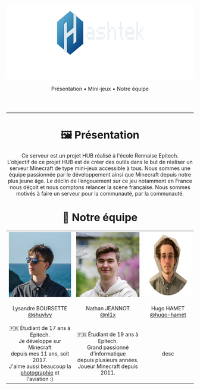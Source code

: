 <header>
  <div align="center">
    <a href="https://hashtek.fr" target="_blank">
      <img src="https://raw.githubusercontent.com/hashtek-mc/.github/main/media/banner.png?raw=true" height="200"/>
    </a>
    <p align="center">
      <a>Présentation</a>
      •
      <a>Mini-jeux</a>
      •
      <a>Notre équipe</a>
    </p>
  </div>
</header>

---

<body>
  <div id="overview">
    <div align="center">
      <h1>🖼️ Présentation</h1>
    </div>
    <p align="center">
      Ce serveur est un projet HUB réalisé à l'école Rennaise Epitech.
      <br/>
      L’objectif de ce projet HUB est de créer des outils dans le but de réaliser un serveur Minecraft de type mini-jeux accessible à tous.
      Nous sommes une équipe passionnée par le développement ainsi que Minecraft depuis notre plus jeune âge.
      Le déclin de l’engouement sur ce jeu notamment en France nous déçoit et nous comptons relancer la scène française.
      Nous sommes motivés à faire un serveur pour la communauté, par la communauté.
    </p>
  </div>
  
  <div id="staff">
    <div align="center">
      <h1>💼 Notre équipe</h1>
    </div>
    <div align="center">
      <table>
        <tr>
          <td align="center">
            <a href="https://github.com/shuvlyy" target="_blank">
              <img src="https://raw.githubusercontent.com/hashtek-mc/.github/main/media/portraits/Lysandre-B.JPG?raw=true" height="175" alt="Lysandre (aka. Shuvly)'s portrait"/>
            </a>
          </td>
          <td align="center">
            <a href="https://github.com/shuvlyy" target="_blank">
              <img src="https://raw.githubusercontent.com/hashtek-mc/.github/main/media/portraits/Nathan-J.JPG?raw=true" height="175" alt="Nathan (aka. nl1x)'s portrait"/>
            </a>
          </td>
          <td align="center">
            <a href="https://github.com/shuvlyy" target="_blank">
              <img src="https://raw.githubusercontent.com/hashtek-mc/.github/main/media/portraits/Hugo-H.png?raw=true" height="175" alt="Hugo's portrait"/>
            </a>
          </td>
        </tr>
        <tr>
          <td align="center">
            <p>Lysandre BOURSETTE<br/><a href="https://github.com/shuvlyy" target="_blank">@shuvlyy</a></p>
          </td>
          <td align="center">
            <p>Nathan JEANNOT<br/><a href="https://github.com/nl1x" target="_blank">@nl1x</a></p>
          </td>
          <td align="center">
            <p>Hugo HAMET<br/><a href="https://github.com/hugo-hamet" target="_blank">@hugo-hamet</a></p>
          </td>
        </tr>
        <tr>
          <td align="center">
            🇫🇷 Étudiant de 17 ans à Epitech.
            <br/>
            Je développe sur Minecraft<br/>
            depuis mes 11 ans, soit 2017.
            <br/>
            J'aime aussi beaucoup la<br/>
            <a href="https://instagram.com/shuvlyyy">photographie</a> et l'aviation :)
          </td>
          <td align="center">
            🇫🇷 Étudiant de 19 ans à Epitech.
            <br />
            Grand passionné d'informatique<br />
            depuis plusieurs années.<br />
            Joueur Minecraft depuis 2011.
          </td>
          <td align="center">
            desc
          </td>
        </tr>
       </table>
    </div>
  </div>  
</body>
